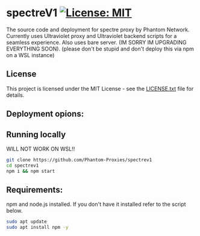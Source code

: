 # spectreV1 [![License: MIT](https://img.shields.io/badge/License-MIT-yellow.svg)](https://github.com/Phantom-Proxies/spectrev1/blob/main/LICENSE.txt)
The source code and deployment for spectre proxy by Phantom Network.
Currently uses Ultraviolet proxy and Ultraviolet backend scripts for a seamless experience.
Also uses bare server. (IM SORRY IM UPGRADING EVERYTHING SOON).
(please don't be stupid and don't deploy this via npm on a WSL instance)

## License
This project is licensed under the MIT License - see the [LICENSE.txt](LICENSE.txt) file for details.


## Deployment opions:
## Running locally
WILL NOT WORK ON WSL!!

```sh
git clone https://github.com/Phantom-Proxies/spectrev1
cd spectrev1
npm i && npm start
```
## Requirements:
npm and node.js installed. If you don't have it installed refer to the script below.

```sh
sudo apt update
sudo apt install npm -y
```
